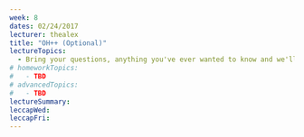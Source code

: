 ```yaml
---
week: 8
dates: 02/24/2017
lecturer: thealex
title: "OH++ (Optional)"
lectureTopics:
  - Bring your questions, anything you've ever wanted to know and we'll figure it out.
# homeworkTopics:
#   - TBD
# advancedTopics:
#   - TBD
lectureSummary:
leccapWed:
leccapFri:
---
```

